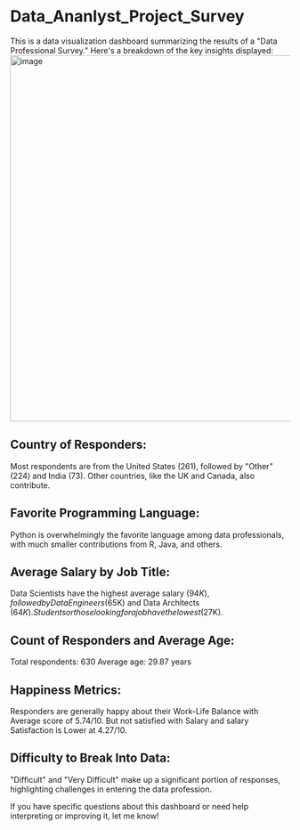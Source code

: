 # Data_Ananlyst_Project_Survey
This is a data visualization dashboard summarizing the results of a "Data Professional Survey." Here's a breakdown of the key insights displayed:
 <img width="658" alt="image" src="https://github.com/user-attachments/assets/b7e797ce-5162-48bc-9871-d56fa30b2837">
## Country of Responders:
  Most respondents are from the United States (261), followed by "Other" (224) and India (73). Other countries, like the UK and Canada, also contribute.
## Favorite Programming Language:
  Python is overwhelmingly the favorite language among data professionals, with much smaller contributions from R, Java, and others.
## Average Salary by Job Title:
  Data Scientists have the highest average salary ($94K), followed by Data Engineers ($65K) and Data Architects ($64K). Students or those looking for a job have the lowest ($27K).
## Count of Responders and Average Age:
  Total respondents: 630
  Average age: 29.87 years
## Happiness Metrics:
  Responders are generally happy about their Work-Life Balance with Average score of 5.74/10.
  But not satisfied with Salary  and salary Satisfaction is Lower at 4.27/10.
## Difficulty to Break Into Data:
  "Difficult" and "Very Difficult" make up a significant portion of responses, highlighting challenges in entering the data profession.
         
  If you have specific questions about this dashboard or need help interpreting or improving it, let me know!
